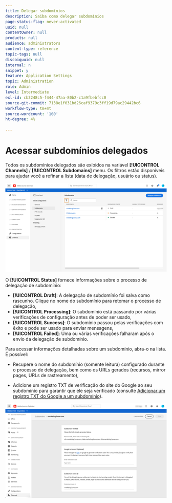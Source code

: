 ```yaml
---
title: Delegar subdomínios
description: Saiba como delegar subdomínios
page-status-flag: never-activated
uuid: null
contentOwner: null
products: null
audience: administrators
content-type: reference
topic-tags: null
discoiquuid: null
internal: n
snippet: y
feature: Application Settings
topic: Administration
role: Admin
level: Intermediate
exl-id: cb3248c5-f444-47aa-80b2-c1a9fbebfcc0
source-git-commit: 7138e1f031bd26caf9379c3ff19d79ac29442bc6
workflow-type: tm+mt
source-wordcount: '160'
ht-degree: 4%

---
```


# Acessar subdomínios delegados

Todos os subdomínios delegados são exibidos na variável **[!UICONTROL Channels]** / **[!UICONTROL Subdomains]** menu. Os filtros estão disponíveis para ajudar você a refinar a lista (data de delegação, usuário ou status).

![](../assets/subdomain-list.png)

O **[!UICONTROL Status]** fornece informações sobre o processo de delegação de subdomínio:

* **[!UICONTROL Draft]**: A delegação de subdomínio foi salva como rascunho. Clique no nome do subdomínio para retomar o processo de delegação,
* **[!UICONTROL Processing]**: O subdomínio está passando por várias verificações de configuração antes de poder ser usado,
* **[!UICONTROL Success]**: O subdomínio passou pelas verificações com êxito e pode ser usado para enviar mensagens,
* **[!UICONTROL Failed]**: Uma ou várias verificações falharam após o envio da delegação de subdomínio.

Para acessar informações detalhadas sobre um subdomínio, abra-o na lista. É possível:

* Recupere o nome do subdomínio (somente leitura) configurado durante o processo de delegação, bem como os URLs gerados (recursos, mirror pages, URLs de rastreamento),

* Adicione um registro TXT de verificação do site do Google ao seu subdomínio para garantir que ele seja verificado (consulte [Adicionar um registro TXT do Google a um subdomínio](google-txt.md)).

![](../assets/subdomain-delegated.png)
